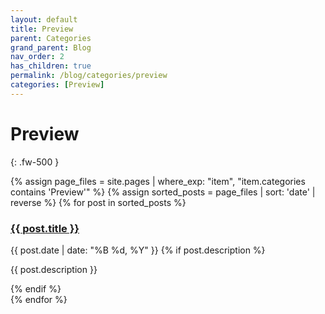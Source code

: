 ```yaml
---
layout: default
title: Preview
parent: Categories
grand_parent: Blog
nav_order: 2
has_children: true
permalink: /blog/categories/preview
categories: [Preview]
---
```


# Preview
{: .fw-500 }

{% assign page_files = site.pages | where_exp: "item", "item.categories contains 'Preview'" %}
{% assign sorted_posts = page_files | sort: 'date' | reverse %}
{% for post in sorted_posts %}
  <article class="post-preview mb-5">
    <h3>
      <a href="{{ post.url | relative_url }}">{{ post.title }}</a>
    </h3>
    <time datetime="{{ post.date | date_to_xmlschema }}" class="fw-500">{{ post.date | date: "%B %d, %Y" }}</time>
    {% if post.description %}
      <p>{{ post.description }}</p>
    {% endif %}
  </article>
{% endfor %}

